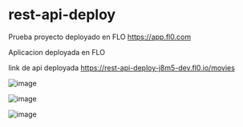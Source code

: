 # rest-api-deploy
Prueba proyecto deployado en FLO https://app.fl0.com

Aplicacion deployada en FLO

link de api deployada
https://rest-api-deploy-j8m5-dev.fl0.io/movies



![image](https://github.com/wayaba/rest-api-deploy/assets/37515166/9beef096-6670-4422-b7f3-10011b7a70e5)

![image](https://github.com/wayaba/rest-api-deploy/assets/37515166/c7503c18-43a0-4752-996a-d2a238d0759f)

![image](https://github.com/wayaba/rest-api-deploy/assets/37515166/6e881318-9466-4a61-a49c-0f4a8ce3ff74)



